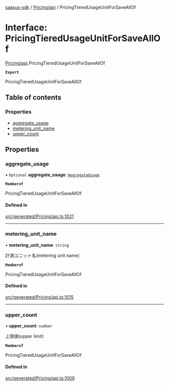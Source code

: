 [saasus-sdk](../README.md) / [Pricing/api](../modules/Pricing_api.md) / PricingTieredUsageUnitForSaveAllOf

# Interface: PricingTieredUsageUnitForSaveAllOf

[Pricing/api](../modules/Pricing_api.md).PricingTieredUsageUnitForSaveAllOf

**`Export`**

PricingTieredUsageUnitForSaveAllOf

## Table of contents

### Properties

- [aggregate\_usage](Pricing_api.PricingTieredUsageUnitForSaveAllOf.md#aggregate_usage)
- [metering\_unit\_name](Pricing_api.PricingTieredUsageUnitForSaveAllOf.md#metering_unit_name)
- [upper\_count](Pricing_api.PricingTieredUsageUnitForSaveAllOf.md#upper_count)

## Properties

### aggregate\_usage

• `Optional` **aggregate\_usage**: [`AggregateUsage`](../enums/Pricing_api.AggregateUsage.md)

**`Memberof`**

PricingTieredUsageUnitForSaveAllOf

#### Defined in

[src/generated/Pricing/api.ts:1021](https://github.com/saasus-platform/saasus-sdk-javascript/blob/55abc15/src/generated/Pricing/api.ts#L1021)

___

### metering\_unit\_name

• **metering\_unit\_name**: `string`

計測ユニット名(metering unit name)

**`Memberof`**

PricingTieredUsageUnitForSaveAllOf

#### Defined in

[src/generated/Pricing/api.ts:1015](https://github.com/saasus-platform/saasus-sdk-javascript/blob/55abc15/src/generated/Pricing/api.ts#L1015)

___

### upper\_count

• **upper\_count**: `number`

上限値(upper limit)

**`Memberof`**

PricingTieredUsageUnitForSaveAllOf

#### Defined in

[src/generated/Pricing/api.ts:1009](https://github.com/saasus-platform/saasus-sdk-javascript/blob/55abc15/src/generated/Pricing/api.ts#L1009)
